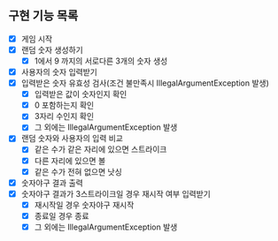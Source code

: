 ## 구현 기능 목록

- [x] 게임 시작
- [x] 랜덤 숫자 생성하기
    - [x] 1에서 9 까지의 서로다른 3개의 숫자 생성
- [x] 사용자의 숫자 입력받기
- [x] 입력받은 숫자 유효성 검사(조건 불만족시 IllegalArgumentException 발생)
    - [x] 입력받은 값이 숫자인지 확인
    - [x] 0 포함하는지 확인
    - [x] 3자리 수인지 확인
    - [x] 그 외에는 IllegalArgumentException 발생
- [x] 랜덤 숫자와 사용자의 입력 비교
    - [x] 같은 수가 같은 자리에 있으면 스트라이크
    - [x] 다른 자리에 있으면 볼
    - [x] 같은 수가 전혀 없으면 낫싱
- [x] 숫자야구 결과 출력
- [x] 숫자야구 결과가 3스트라이크일 경우 재시작 여부 입력받기
    - [x] 재시작일 경우 숫자야구 재시작
    - [x] 종료일 경우 종료
    - [x] 그 외에는 IllegalArgumentException 발생
